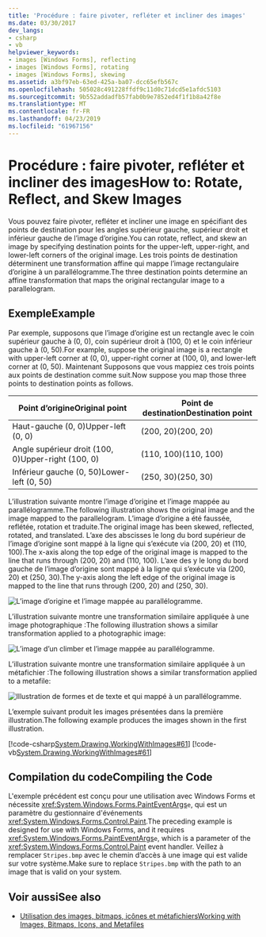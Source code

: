 ```yaml
---
title: 'Procédure : faire pivoter, refléter et incliner des images'
ms.date: 03/30/2017
dev_langs:
- csharp
- vb
helpviewer_keywords:
- images [Windows Forms], reflecting
- images [Windows Forms], rotating
- images [Windows Forms], skewing
ms.assetid: a3bf97eb-63ed-425a-ba07-dcc65efb567c
ms.openlocfilehash: 505028c491228ffdf9c11d0c71dcd5e1afdc5103
ms.sourcegitcommit: 9b552addadfb57fab0b9e7852ed4f1f1b8a42f8e
ms.translationtype: MT
ms.contentlocale: fr-FR
ms.lasthandoff: 04/23/2019
ms.locfileid: "61967156"
---
```

# <a name="how-to-rotate-reflect-and-skew-images"></a><span data-ttu-id="644ed-102">Procédure : faire pivoter, refléter et incliner des images</span><span class="sxs-lookup"><span data-stu-id="644ed-102">How to: Rotate, Reflect, and Skew Images</span></span>
<span data-ttu-id="644ed-103">Vous pouvez faire pivoter, refléter et incliner une image en spécifiant des points de destination pour les angles supérieur gauche, supérieur droit et inférieur gauche de l’image d’origine.</span><span class="sxs-lookup"><span data-stu-id="644ed-103">You can rotate, reflect, and skew an image by specifying destination points for the upper-left, upper-right, and lower-left corners of the original image.</span></span> <span data-ttu-id="644ed-104">Les trois points de destination déterminent une transformation affine qui mappe l’image rectangulaire d’origine à un parallélogramme.</span><span class="sxs-lookup"><span data-stu-id="644ed-104">The three destination points determine an affine transformation that maps the original rectangular image to a parallelogram.</span></span>  
  
## <a name="example"></a><span data-ttu-id="644ed-105">Exemple</span><span class="sxs-lookup"><span data-stu-id="644ed-105">Example</span></span>  
 <span data-ttu-id="644ed-106">Par exemple, supposons que l’image d’origine est un rectangle avec le coin supérieur gauche à (0, 0), coin supérieur droit à (100, 0) et le coin inférieur gauche à (0, 50).</span><span class="sxs-lookup"><span data-stu-id="644ed-106">For example, suppose the original image is a rectangle with upper-left corner at (0, 0), upper-right corner at (100, 0), and lower-left corner at (0, 50).</span></span> <span data-ttu-id="644ed-107">Maintenant Supposons que vous mappiez ces trois points aux points de destination comme suit.</span><span class="sxs-lookup"><span data-stu-id="644ed-107">Now suppose you map those three points to destination points as follows.</span></span>  
  
|<span data-ttu-id="644ed-108">Point d’origine</span><span class="sxs-lookup"><span data-stu-id="644ed-108">Original point</span></span>|<span data-ttu-id="644ed-109">Point de destination</span><span class="sxs-lookup"><span data-stu-id="644ed-109">Destination point</span></span>|  
|--------------------|-----------------------|  
|<span data-ttu-id="644ed-110">Haut-gauche (0, 0)</span><span class="sxs-lookup"><span data-stu-id="644ed-110">Upper-left (0, 0)</span></span>|<span data-ttu-id="644ed-111">(200, 20)</span><span class="sxs-lookup"><span data-stu-id="644ed-111">(200, 20)</span></span>|  
|<span data-ttu-id="644ed-112">Angle supérieur droit (100, 0)</span><span class="sxs-lookup"><span data-stu-id="644ed-112">Upper-right (100, 0)</span></span>|<span data-ttu-id="644ed-113">(110, 100)</span><span class="sxs-lookup"><span data-stu-id="644ed-113">(110, 100)</span></span>|  
|<span data-ttu-id="644ed-114">Inférieur gauche (0, 50)</span><span class="sxs-lookup"><span data-stu-id="644ed-114">Lower-left (0, 50)</span></span>|<span data-ttu-id="644ed-115">(250, 30)</span><span class="sxs-lookup"><span data-stu-id="644ed-115">(250, 30)</span></span>|  
  
 <span data-ttu-id="644ed-116">L’illustration suivante montre l’image d’origine et l’image mappée au parallélogramme.</span><span class="sxs-lookup"><span data-stu-id="644ed-116">The following illustration shows the original image and the image mapped to the parallelogram.</span></span> <span data-ttu-id="644ed-117">L’image d’origine a été faussée, reflétée, rotation et traduite.</span><span class="sxs-lookup"><span data-stu-id="644ed-117">The original image has been skewed, reflected, rotated, and translated.</span></span> <span data-ttu-id="644ed-118">L’axe des abscisses le long du bord supérieur de l’image d’origine sont mappé à la ligne qui s’exécute via (200, 20) et (110, 100).</span><span class="sxs-lookup"><span data-stu-id="644ed-118">The x-axis along the top edge of the original image is mapped to the line that runs through (200, 20) and (110, 100).</span></span> <span data-ttu-id="644ed-119">L’axe des y le long du bord gauche de l’image d’origine sont mappé à la ligne qui s’exécute via (200, 20) et (250, 30).</span><span class="sxs-lookup"><span data-stu-id="644ed-119">The y-axis along the left edge of the original image is mapped to the line that runs through (200, 20) and (250, 30).</span></span>  
  
 ![L’image d’origine et l’image mappée au parallélogramme.](./media/how-to-rotate-reflect-and-skew-images/reflected-skewed-rotated-illustration.gif)  
  
 <span data-ttu-id="644ed-121">L’illustration suivante montre une transformation similaire appliquée à une image photographique :</span><span class="sxs-lookup"><span data-stu-id="644ed-121">The following illustration shows a similar transformation applied to a photographic image:</span></span>  
  
 ![L’image d’un climber et l’image mappée au parallélogramme.](./media/how-to-rotate-reflect-and-skew-images/reflected-skewed-rotated-photo.png)  
  
 <span data-ttu-id="644ed-123">L’illustration suivante montre une transformation similaire appliquée à un métafichier :</span><span class="sxs-lookup"><span data-stu-id="644ed-123">The following illustration shows a similar transformation applied to a metafile:</span></span>  
  
 ![Illustration de formes et de texte et qui mappé à un parallélogramme.](./media/how-to-rotate-reflect-and-skew-images/reflected-skewed-rotated-metafile.png)  
  
 <span data-ttu-id="644ed-125">L’exemple suivant produit les images présentées dans la première illustration.</span><span class="sxs-lookup"><span data-stu-id="644ed-125">The following example produces the images shown in the first illustration.</span></span>  
  
 [!code-csharp[System.Drawing.WorkingWithImages#61](~/samples/snippets/csharp/VS_Snippets_Winforms/System.Drawing.WorkingWithImages/CS/Class1.cs#61)]
 [!code-vb[System.Drawing.WorkingWithImages#61](~/samples/snippets/visualbasic/VS_Snippets_Winforms/System.Drawing.WorkingWithImages/VB/Class1.vb#61)]  
  
## <a name="compiling-the-code"></a><span data-ttu-id="644ed-126">Compilation du code</span><span class="sxs-lookup"><span data-stu-id="644ed-126">Compiling the Code</span></span>  
 <span data-ttu-id="644ed-127">L'exemple précédent est conçu pour une utilisation avec Windows Forms et nécessite <xref:System.Windows.Forms.PaintEventArgs>`e`, qui est un paramètre du gestionnaire d'événements <xref:System.Windows.Forms.Control.Paint>.</span><span class="sxs-lookup"><span data-stu-id="644ed-127">The preceding example is designed for use with Windows Forms, and it requires <xref:System.Windows.Forms.PaintEventArgs>`e`, which is a parameter of the <xref:System.Windows.Forms.Control.Paint> event handler.</span></span> <span data-ttu-id="644ed-128">Veillez à remplacer `Stripes.bmp` avec le chemin d’accès à une image qui est valide sur votre système.</span><span class="sxs-lookup"><span data-stu-id="644ed-128">Make sure to replace `Stripes.bmp` with the path to an image that is valid on your system.</span></span>  
  
## <a name="see-also"></a><span data-ttu-id="644ed-129">Voir aussi</span><span class="sxs-lookup"><span data-stu-id="644ed-129">See also</span></span>

- [<span data-ttu-id="644ed-130">Utilisation des images, bitmaps, icônes et métafichiers</span><span class="sxs-lookup"><span data-stu-id="644ed-130">Working with Images, Bitmaps, Icons, and Metafiles</span></span>](working-with-images-bitmaps-icons-and-metafiles.md)
